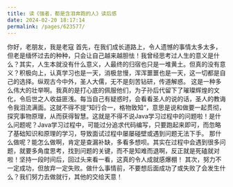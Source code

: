```yaml
---
title: 读《强者，都是含泪奔跑的人》读后感
date: 2024-02-20 18:17:14
permalink: /pages/623577/
---
```


  你好，老朋友，我是老寇
  首先，在我们成长道路上，令人遗憾的事情太多太多，但老是缅怀过去的种种，只会让自己越来越胆怯！我曾经思考过人生的意义是什么？其实，人生本就没有什么意义，人最终的归宿也只是一堆黄土。但真的没有意义？积极向上，认真学习也是一天，消极怠慢，浑浑噩噩也是一天，这一切都是自己的选择。纵观古今中外，圣人大儒，无不是刻苦钻研，传道解惑。
这是一种多么伟大的壮举啊。我真的是打心底的佩服他们，为子孙后代留下了璀璨辉煌的文化，令后世之人收益匪浅。每当自己有疑惑时，会看看圣人的说的话，圣人的教诲令我泪流满面。这就不得不提”知行合一，格物致知“，意思是说和做要一起贯彻，探究事物原理，从而获得智慧。这就是不得不说Java学习过程中的问题啦！是什么问题呢？Java学习过程中，可能过分追求代码编写，只要跑起来即可，而忽略了基础知识和原理的学习，导致面试过程中屡屡碰壁或遇到问题无法下手。
那什么做呢？能怎么做啊，肯定是查漏补缺，多看多想呗。其实在过程中会遇到很多问题，就要多角度思考，找到问题的关键，而不是知难而退啊，反正就是死磕就对啦！坚持一段时间后，回过头来看一看，这真的令人成就感爆棚！
  其次，努力不一定成功，但放弃一定失败。做什么事情前，不要想后面成功了或失败了会发生什么？我们努力去做就行，其他的交给天意！
